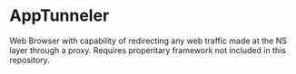 AppTunneler
===========

Web Browser with capability of redirecting any web traffic made at the NS layer through a proxy. Requires properitary framework not included in this repository.
